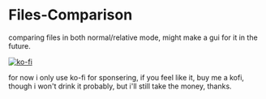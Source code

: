 # Files-Comparison
comparing files in both normal/relative mode, might make a gui for it in the future.

[![ko-fi](https://ko-fi.com/img/githubbutton_sm.svg)](https://ko-fi.com/xspecialfoodx)

for now i only use ko-fi for sponsering, if you feel like it, buy me a kofi, though i won't drink it probably, but i'll still take the money, thanks.
